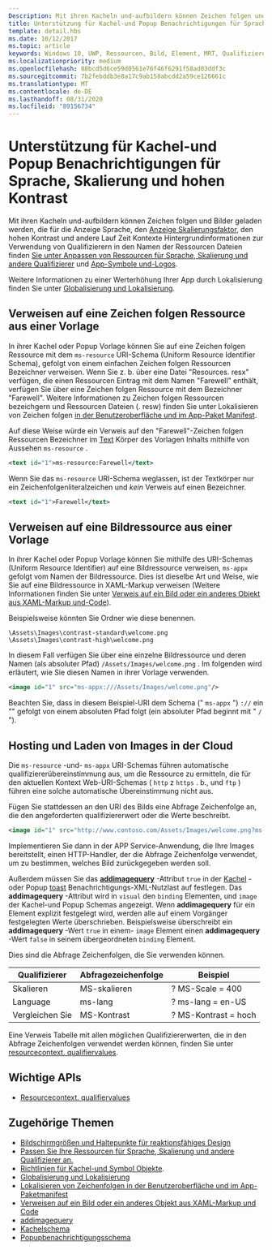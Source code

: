 ```yaml
---
Description: Mit ihren Kacheln und-aufbildern können Zeichen folgen und Bilder geladen werden, die für die Anzeige Sprache, den Anzeige Skalierungsfaktor, den hohen Kontrast und andere Lauf Zeit Kontexte
title: Unterstützung für Kachel-und Popup Benachrichtigungen für Sprache, Skalierung und hohen Kontrast
template: detail.hbs
ms.date: 10/12/2017
ms.topic: article
keywords: Windows 10, UWP, Ressourcen, Bild, Element, MRT, Qualifizierer
ms.localizationpriority: medium
ms.openlocfilehash: 88bcd5d6ce59d0561e76f46f6291f58ad03ddf3c
ms.sourcegitcommit: 7b2febddb3e8a17c9ab158abcdd2a59ce126661c
ms.translationtype: MT
ms.contentlocale: de-DE
ms.lasthandoff: 08/31/2020
ms.locfileid: "89156734"
---
```

# <a name="tile-and-toast-notification-support-for-language-scale-and-high-contrast"></a>Unterstützung für Kachel-und Popup Benachrichtigungen für Sprache, Skalierung und hohen Kontrast

Mit ihren Kacheln und-aufbildern können Zeichen folgen und Bilder geladen werden, die für die Anzeige Sprache, den [Anzeige Skalierungsfaktor](../../layout/screen-sizes-and-breakpoints-for-responsive-design.md), den hohen Kontrast und andere Lauf Zeit Kontexte Hintergrundinformationen zur Verwendung von Qualifizierern in den Namen der Ressourcen Dateien finden [Sie unter Anpassen von Ressourcen für Sprache, Skalierung und andere Qualifizierer](../../../app-resources/tailor-resources-lang-scale-contrast.md) und [App-Symbole und-Logos](../../style/app-icons-and-logos.md).

Weitere Informationen zu einer Werterhöhung Ihrer App durch Lokalisierung finden Sie unter [Globalisierung und Lokalisierung](../../globalizing/globalizing-portal.md).

## <a name="refer-to-a-string-resource-from-a-template"></a>Verweisen auf eine Zeichen folgen Ressource aus einer Vorlage

In ihrer Kachel oder Popup Vorlage können Sie auf eine Zeichen folgen Ressource mit dem `ms-resource` URI-Schema (Uniform Resource Identifier Schema), gefolgt von einem einfachen Zeichen folgen Ressourcen Bezeichner verweisen. Wenn Sie z. b. über eine Datei "Resources. resx" verfügen, die einen Ressourcen Eintrag mit dem Namen "Farewell" enthält, verfügen Sie über eine Zeichen folgen Ressource mit dem Bezeichner "Farewell". Weitere Informationen zu Zeichen folgen Ressourcen bezeichgern und Ressourcen Dateien (. resw) finden Sie unter Lokalisieren von Zeichen folgen [in der Benutzeroberfläche und im App-Paket Manifest](../../../app-resources/localize-strings-ui-manifest.md).

Auf diese Weise würde ein Verweis auf den "Farewell"-Zeichen folgen Ressourcen Bezeichner im [Text](/uwp/schemas/tiles/tilesschema/element-text?branch=live) Körper des Vorlagen Inhalts mithilfe von Aussehen `ms-resource` .

```xml
<text id="1">ms-resource:Farewell</text>
```

Wenn Sie das `ms-resource` URI-Schema weglassen, ist der Textkörper nur ein Zeichenfolgenliteralzeichen und *kein* Verweis auf einen Bezeichner.

```xml
<text id="1">Farewell</text>
```

## <a name="refer-to-an-image-resource-from-a-template"></a>Verweisen auf eine Bildressource aus einer Vorlage

In ihrer Kachel oder Popup Vorlage können Sie mithilfe des URI-Schemas (Uniform Resource Identifier) auf eine Bildressource verweisen, `ms-appx` gefolgt vom Namen der Bildressource. Dies ist dieselbe Art und Weise, wie Sie auf eine Bildressource in XAML-Markup verweisen (Weitere Informationen finden Sie unter [Verweis auf ein Bild oder ein anderes Objekt aus XAML-Markup und-Code](../../../app-resources/images-tailored-for-scale-theme-contrast.md#reference-an-image-or-other-asset-from-xaml-markup-and-code)).

Beispielsweise könnten Sie Ordner wie diese benennen.

```
\Assets\Images\contrast-standard\welcome.png
\Assets\Images\contrast-high\welcome.png
```

In diesem Fall verfügen Sie über eine einzelne Bildressource und deren Namen (als absoluter Pfad) `/Assets/Images/welcome.png` . Im folgenden wird erläutert, wie Sie diesen Namen in ihrer Vorlage verwenden.

```xml
<image id="1" src="ms-appx:///Assets/Images/welcome.png"/>
```

Beachten Sie, dass in diesem Beispiel-URI dem Schema (" `ms-appx` ") `://` ein "" gefolgt von einem absoluten Pfad folgt (ein absoluter Pfad beginnt mit " `/` ").

## <a name="hosting-and-loading-images-in-the-cloud"></a>Hosting und Laden von Images in der Cloud

Die `ms-resource` -und- `ms-appx` URI-Schemas führen automatische qualifiziererübereinstimmung aus, um die Ressource zu ermitteln, die für den aktuellen Kontext Web-URI-Schemas ( `http` z `https` . b., und `ftp` ) führen eine solche automatische Übereinstimmung nicht aus.

Fügen Sie stattdessen an den URI des Bilds eine Abfrage Zeichenfolge an, die den angeforderten qualifiziererwert oder die Werte beschreibt.

```xml
<image id="1" src="http://www.contoso.com/Assets/Images/welcome.png?ms-lang=en-US"/>
```

Implementieren Sie dann in der APP Service-Anwendung, die Ihre Images bereitstellt, einen HTTP-Handler, der die Abfrage Zeichenfolge verwendet, um zu bestimmen, welches Bild zurückgegeben werden soll.

Außerdem müssen Sie das [**addimagequery**](/uwp/schemas/tiles/tilesschema/element-visual?branch=live) -Attribut `true` in der [Kachel](/uwp/schemas/tiles/tilesschema/schema-root?branch=live) -oder Popup [toast](/uwp/schemas/tiles/toastschema/schema-root?branch=live) Benachrichtigungs-XML-Nutzlast auf festlegen. Das **addimagequery** -Attribut wird in `visual` den `binding` Elementen, und `image` der Kachel-und Popup Schemas angezeigt. Wenn **addimagequery** für ein Element explizit festgelegt wird, werden alle auf einem Vorgänger festgelegten Werte überschrieben. Beispielsweise überschreibt ein **addimagequery** -Wert `true` in einem- `image` Element einen **addimagequery** -Wert `false` in seinem übergeordneten `binding` Element.

Dies sind die Abfrage Zeichenfolgen, die Sie verwenden können.

| Qualifizierer | Abfragezeichenfolge | Beispiel |
| --------- | ------------ | ------- |
| Skalieren | MS-skalieren | ? MS-Scale = 400 |
| Language | ms-lang | ? ms-lang = en-US |
| Vergleichen Sie | MS-Kontrast | ? MS-Kontrast = hoch |

Eine Verweis Tabelle mit allen möglichen Qualifiziererwerten, die in den Abfrage Zeichenfolgen verwendet werden können, finden Sie unter [resourcecontext. qualifiervalues](/uwp/api/windows.applicationmodel.resources.core.resourcecontext.QualifierValues).

## <a name="important-apis"></a>Wichtige APIs

* [Resourcecontext. qualifiervalues](/uwp/api/windows.applicationmodel.resources.core.resourcecontext.QualifierValues)

## <a name="related-topics"></a>Zugehörige Themen

* [Bildschirmgrößen und Haltepunkte für reaktionsfähiges Design](../../layout/screen-sizes-and-breakpoints-for-responsive-design.md)
* [Passen Sie Ihre Ressourcen für Sprache, Skalierung und andere Qualifizierer an.](../../../app-resources/tailor-resources-lang-scale-contrast.md)
* [Richtlinien für Kachel-und Symbol Objekte](../../style/app-icons-and-logos.md).
* [Globalisierung und Lokalisierung](../../globalizing/globalizing-portal.md)
* [Lokalisieren von Zeichenfolgen in der Benutzeroberfläche und im App-Paketmanifest](../../../app-resources/localize-strings-ui-manifest.md)
* [Verweisen auf ein Bild oder ein anderes Objekt aus XAML-Markup und Code](../../../app-resources/images-tailored-for-scale-theme-contrast.md)
* [addimagequery](/uwp/schemas/tiles/tilesschema/element-visual?branch=live)
* [Kachelschema](/uwp/schemas/tiles/tilesschema/schema-root?branch=live)
* [Popupbenachrichtigungsschema](/uwp/schemas/tiles/toastschema/schema-root?branch=live)